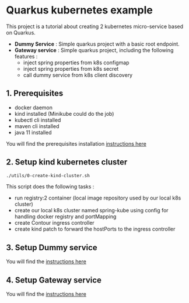 # Quarkus kubernetes example

This project is a tutorial about creating 2 kubernetes micro-service based on Quarkus.

* **Dummy Service** : Simple quarkus project with a basic root endpoint.  
* **Gateway service** : Simple quarkus project, including the following features : 
  * inject spring properties from k8s configmap
  * inject spring properties from k8s secret
  * call dummy service from k8s client discovery 

## 1. Prerequisites
* docker daemon
* kind installed (Minikube could do the job)
* kubectl cli installed
* maven cli installed
* java 11 installed

You will find the prerequisites installation [instructions here](utils/setup-tools/README.md)

## 2. Setup kind kubernetes cluster

```bash
./utils/0-create-kind-cluster.sh
```

This script does the following tasks :
* run registry:2 container (local image repository used by our local k8s cluster)
* create our local k8s cluster named spring-kube using config for handling docker registry and portMapping
* create Contour ingress controller
* create kind patch to forward the hostPorts to the ingress controller

## 3. Setup Dummy service

You will find the [instructions here](dummy-service/README.md)

## 4. Setup Gateway service

You will find the [instructions here](gateway-service/README.md)
